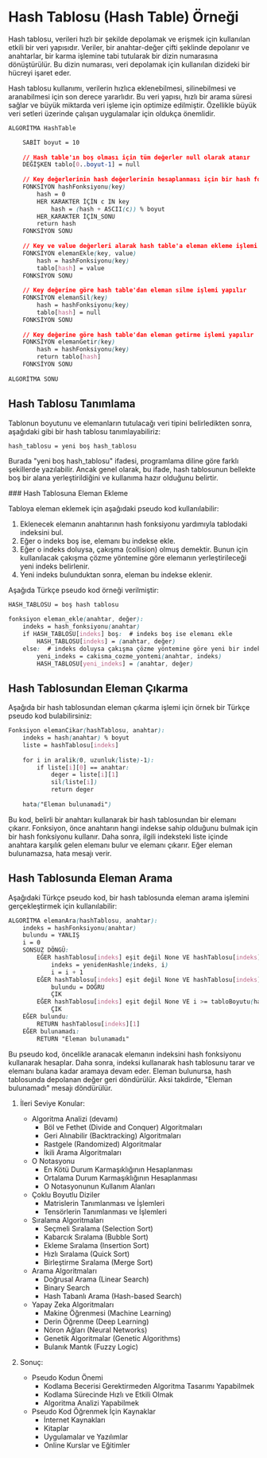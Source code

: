 # Hash Tablosu (Hash Table) Örneği

Hash tablosu, verileri hızlı bir şekilde depolamak ve erişmek için kullanılan etkili bir veri yapısıdır. Veriler, bir anahtar-değer çifti şeklinde depolanır ve anahtarlar, bir karma işlemine tabi tutularak bir dizin numarasına dönüştürülür. Bu dizin numarası, veri depolamak için kullanılan dizideki bir hücreyi işaret eder.

Hash tablosu kullanımı, verilerin hızlıca eklenebilmesi, silinebilmesi ve aranabilmesi için son derece yararlıdır. Bu veri yapısı, hızlı bir arama süresi sağlar ve büyük miktarda veri işleme için optimize edilmiştir. Özellikle büyük veri setleri üzerinde çalışan uygulamalar için oldukça önemlidir.

```css
ALGORİTMA HashTable

    SABİT boyut = 10
    
    // Hash table'ın boş olması için tüm değerler null olarak atanır
    DEĞİŞKEN tablo[0..boyut-1] = null 
    
    // Key değerlerinin hash değerlerinin hesaplanması için bir hash fonksiyonu tanımlanır
    FONKSİYON hashFonksiyonu(key)
        hash = 0
        HER KARAKTER İÇİN c IN key
            hash = (hash + ASCII(c)) % boyut
        HER_KARAKTER İÇİN_SONU
        return hash
    FONKSİYON SONU
    
    // Key ve value değerleri alarak hash table'a eleman ekleme işlemi yapılır
    FONKSİYON elemanEkle(key, value)
        hash = hashFonksiyonu(key)
        tablo[hash] = value
    FONKSİYON SONU
    
    // Key değerine göre hash table'dan eleman silme işlemi yapılır
    FONKSİYON elemanSil(key)
        hash = hashFonksiyonu(key)
        tablo[hash] = null
    FONKSİYON SONU
    
    // Key değerine göre hash table'dan eleman getirme işlemi yapılır
    FONKSİYON elemanGetir(key)
        hash = hashFonksiyonu(key)
        return tablo[hash]
    FONKSİYON SONU
    
ALGORİTMA SONU

```


## Hash Tablosu Tanımlama
Tablonun boyutunu ve elemanların tutulacağı veri tipini belirledikten sonra, aşağıdaki gibi bir hash tablosu tanımlayabiliriz:

```css
hash_tablosu = yeni boş hash_tablosu
```

Burada "yeni boş hash_tablosu" ifadesi, programlama diline göre farklı şekillerde yazılabilir. Ancak genel olarak, bu ifade, hash tablosunun bellekte boş bir alana yerleştirildiğini ve kullanıma hazır olduğunu belirtir.

### Hash Tablosuna Eleman Ekleme

Tabloya eleman eklemek için aşağıdaki pseudo kod kullanılabilir:

1.  Eklenecek elemanın anahtarının hash fonksiyonu yardımıyla tablodaki indeksini bul.
2.  Eğer o indeks boş ise, elemanı bu indekse ekle.
3.  Eğer o indeks doluysa, çakışma (collision) olmuş demektir. Bunun için kullanılacak çakışma çözme yöntemine göre elemanın yerleştirileceği yeni indeks belirlenir.
4.  Yeni indeks bulunduktan sonra, eleman bu indekse eklenir.

Aşağıda Türkçe pseudo kod örneği verilmiştir:

```css
HASH_TABLOSU = boş hash tablosu

fonksiyon eleman_ekle(anahtar, değer):
    indeks = hash_fonksiyonu(anahtar)
    if HASH_TABLOSU[indeks] boş:  # indeks boş ise elemanı ekle
        HASH_TABLOSU[indeks] = (anahtar, değer)
    else:  # indeks doluysa çakışma çözme yöntemine göre yeni bir indeks belirle
        yeni_indeks = cakisma_cozme_yontemi(anahtar, indeks)
        HASH_TABLOSU[yeni_indeks] = (anahtar, değer)
```


## Hash Tablosundan Eleman Çıkarma

Aşağıda bir hash tablosundan eleman çıkarma işlemi için örnek bir Türkçe pseudo kod bulabilirsiniz:

```css
Fonksiyon elemanCikar(hashTablosu, anahtar):
    indeks = hash(anahtar) % boyut
    liste = hashTablosu[indeks]
    
    for i in aralik(0, uzunluk(liste)-1):
        if liste[i][0] == anahtar:
            deger = liste[i][1]
            sil(liste[i])
            return deger
    
    hata("Eleman bulunamadi")

```

Bu kod, belirli bir anahtarı kullanarak bir hash tablosundan bir elemanı çıkarır. Fonksiyon, önce anahtarın hangi indekse sahip olduğunu bulmak için bir hash fonksiyonu kullanır. Daha sonra, ilgili indeksteki liste içinde anahtara karşılık gelen elemanı bulur ve elemanı çıkarır. Eğer eleman bulunamazsa, hata mesajı verir.


## Hash Tablosunda Eleman Arama

Aşağıdaki Türkçe pseudo kod, bir hash tablosunda eleman arama işlemini gerçekleştirmek için kullanılabilir:

```css
ALGORİTMA elemanAra(hashTablosu, anahtar):
    indeks = hashFonksiyonu(anahtar)
    bulundu = YANLIŞ
    i = 0
    SONSUZ DÖNGÜ:
        EĞER hashTablosu[indeks] eşit değil None VE hashTablosu[indeks][0] eşit değil anahtar:
            indeks = yenidenHashle(indeks, i)
            i = i + 1
        EĞER hashTablosu[indeks] eşit değil None VE hashTablosu[indeks][0] eşit ise anahtar:
            bulundu = DOĞRU
            ÇIK
        EĞER hashTablosu[indeks] eşit değil None VE i >= tabloBoyutu(hashTablosu):
            ÇIK
    EĞER bulundu:
        RETURN hashTablosu[indeks][1]
    EĞER bulunamadı:
        RETURN "Eleman bulunamadı"
```

Bu pseudo kod, öncelikle aranacak elemanın indeksini hash fonksiyonu kullanarak hesaplar. Daha sonra, indeksi kullanarak hash tablosunu tarar ve elemanı bulana kadar aramaya devam eder. Eleman bulunursa, hash tablosunda depolanan değer geri döndürülür. Aksi takdirde, "Eleman bulunamadı" mesajı döndürülür.

1.  İleri Seviye Konular:
    
    -   Algoritma Analizi (devamı)
        -   Böl ve Fethet (Divide and Conquer) Algoritmaları
        -   Geri Alınabilir (Backtracking) Algoritmaları
        -   Rastgele (Randomized) Algoritmalar
        -   İkili Arama Algoritmaları
    -   O Notasyonu
        -   En Kötü Durum Karmaşıklığının Hesaplanması
        -   Ortalama Durum Karmaşıklığının Hesaplanması
        -   O Notasyonunun Kullanım Alanları
    -   Çoklu Boyutlu Diziler
        -   Matrislerin Tanımlanması ve İşlemleri
        -   Tensörlerin Tanımlanması ve İşlemleri
    -   Sıralama Algoritmaları
        -   Seçmeli Sıralama (Selection Sort)
        -   Kabarcık Sıralama (Bubble Sort)
        -   Ekleme Sıralama (Insertion Sort)
        -   Hızlı Sıralama (Quick Sort)
        -   Birleştirme Sıralama (Merge Sort)
    -   Arama Algoritmaları
        -   Doğrusal Arama (Linear Search)
        -   Binary Search
        -   Hash Tabanlı Arama (Hash-based Search)
    -   Yapay Zeka Algoritmaları
        -   Makine Öğrenmesi (Machine Learning)
        -   Derin Öğrenme (Deep Learning)
        -   Nöron Ağları (Neural Networks)
        -   Genetik Algoritmalar (Genetic Algorithms)
        -   Bulanık Mantık (Fuzzy Logic)
6.  Sonuç:
    
    -   Pseudo Kodun Önemi
        -   Kodlama Becerisi Gerektirmeden Algoritma Tasarımı Yapabilmek
        -   Kodlama Sürecinde Hızlı ve Etkili Olmak
        -   Algoritma Analizi Yapabilmek
    -   Pseudo Kod Öğrenmek İçin Kaynaklar
        -   İnternet Kaynakları
        -   Kitaplar
        -   Uygulamalar ve Yazılımlar
        -   Online Kurslar ve Eğitimler
